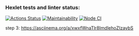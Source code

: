 ### Hexlet tests and linter status:
[![Actions Status](https://github.com/ilyakaverin/frontend-project-lvl2/workflows/hexlet-check/badge.svg)](https://github.com/ilyakaverin/frontend-project-lvl2/actions)
[![Maintainability](https://api.codeclimate.com/v1/badges/eed0703ead9e43ef5dee/maintainability)](https://codeclimate.com/github/ilyakaverin/frontend-project-lvl2/maintainability)
[![Node CI](https://github.com/ilyakaverin/frontend-project-lvl2/actions/workflows/main.yml/badge.svg)](https://github.com/ilyakaverin/frontend-project-lvl2/actions/workflows/main.yml)


step 3:  https://asciinema.org/a/xwxfWnaTlr8ImdlehoZIzaybS
